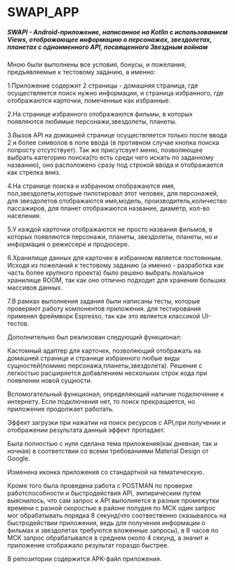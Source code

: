 # SWAPI_APP
##### SWAPI - Android-приложение, написанное на Kotlin с использованием Views, отображающее информацию о персонажах, звездолетах, планетах с одноименного API, посвященного Звездным войнам
Мною были выполнены все условия, бонусы, и пожелания, предъявляемые к тестовому заданию, а именно:
<p>1.Приложение содержит 2 страницы - домашняя страница, где осуществляется поиск нужно информации, и страница избранного, где отображаются карточки, помеченные как избранные.</p>
<p>2.На странице избранного отображаются фильмы, в которых появляются любимые персонажи,звездолеты, планеты. </p>
<p>3.Вызов API на домашней странице осуществляется только после ввода 2 и более символов в поле ввода (в противном случае кнопка поиска попросту отсутствует). Так же присутсвует меню, позволяющее выбрать
категорию поиска(то есть среди чего искать по заданному названию), оно расположено сразу под строкой ввода и отображается как стрелка вниз.</p>
<p>4.На странице поиска и избранном отображаются имя, пол,звездолеты,которые пилотировал этот человек, для персонажей, для звездолетов отображаются имя,модель,
производитель,количество пассажиров, для планет отображаются название, диаметр, кол-во населения.</p>
<p>5.У каждой карточки отображаются не просто названия фильмов, в которых появляются персонажи, планеты, звездолеты, планеты, но и информация о режиссере и продюсере.</p>
<p>6.Хранилище данных для карточек в избранном является постоянным. Исходя из пожеланий к тестовому заданию (а именно - разработка как часть более крупного проекта)
было решено выбрать локальное хранилище ROOM, так как оно отлично подходит для хранения больших массивов данных.</p>
<p>7.В рамках выполнения задания были написаны тесты, которые проверяют работу компонентов приложения. для тестирования применял фреймворк Espresso, так как это является 
классикой UI-тестов.</p>
<p></p>
Дополнительно был реализован следующий функционал:
<p>Кастомный адаптер для карточек, позволяющий отображать на домашней странице и странице избранного любые виды сущностей(помимо персонажа,планеты,звездолета).
Решение с легкостью расширяется добавлением нескольких строк кода при появлении новой сущности.</p>
<p>Вспомогательный функционал, определяющий наличие подключение к интернету. Если подключения нет, то поиск прекращается, но приложение продолжает работать.</p>
<p>Эффект загрузки при нажатии на поиск ресурсов с API,при получении и отображении результата данный эффект пропадает.</p>
<p>Была полностью с нуля сделана тема приложения(как дневная, так и ночная) в соответствии со всеми требованиями Material Design от Google.</p>
<p>Изменена иконка приложения со стандартной на тематическую.</p>
<p>Кроме того была проведена работа с POSTMAN по проверке работспособности и быстродействия API, эмпирическим путем выяснилось, что сам запрос к API выполняется в разные промежутки времени с разной скоростью
в районе полудня по МСК один запрос мог обрабатывать порядка 8 секунд(что соотвественно сказывалось на быстродействии приложения, ведь для получения информации о фильмах
  и звездолетах требуются вложенные запросы), в 8 часов по МСК запрос обрабатывался в среднем около 4 секунд, а значит и приложение отображало результат гораздо быстрее. </p>
  В репозитории содержится APK-файл приложения.
 
